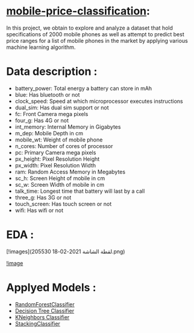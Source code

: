# [mobile-price-classification](https://www.kaggle.com/iabhishekofficial/mobile-price-classification):

In this project, we obtain  to explore and analyze a dataset that hold specifications of 2000 mobile phones as well as attempt to predict best price ranges for a list of mobile phones in the market by applying various machine learning algorithm.

# Data  description :

* battery_power:	Total energy a battery can store in mAh 
* blue:	Has bluetooth or not	
* clock_speed:	Speed at which microprocessor executes instructions	
* dual_sim:	Has dual sim support or not	
* fc:	Front Camera mega pixels
* four_g:	Has 4G or not
* int_memory:	Internal Memory in Gigabytes
* m_dep:	Mobile Depth in cm
* mobile_wt:	Weight of mobile phone	
* n_cores:	Number of cores of processor
* pc:	Primary Camera mega pixels
* px_height:	Pixel Resolution Height
* px_width:	Pixel Resolution Width
* ram:	Random Access Memory in Megabytes
* sc_h:	Screen Height of mobile in cm
* sc_w:	Screen Width of mobile in cm	
* talk_time:	Longest time that battery will last by a call
* three_g:	Has 3G or not	
* touch_screen:	Has touch screen or not	
* wifi:	Has wifi or not	


# EDA :
[!images](لقطة الشاشة 2021-02-18 205530.png)


[!image]()






# Applyed Models :

-  [RandomForestClassifier](https://scikit-learn.org/stable/modules/generated/sklearn.ensemble.RandomForestClassifier.html)
-  [Decision Tree Classifier](https://scikit-learn.org/stable/modules/generated/sklearn.tree.DecisionTreeClassifier.html)
-  [KNeighbors Classifier](https://scikit-learn.org/stable/modules/generated/sklearn.neighbors.KNeighborsClassifier.html)
-  [StackingClassifier](https://scikit-learn.org/stable/modules/generated/sklearn.ensemble.StackingClassifier.html)






